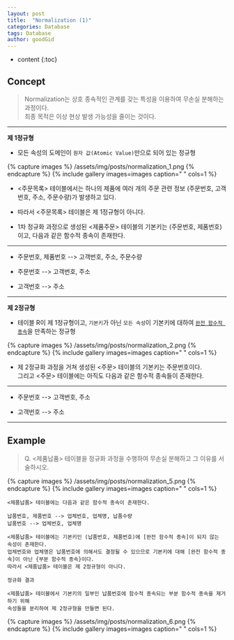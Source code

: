 ```yaml
---
layout: post
title:  "Normalization (1)"
categories: Database
tags: Database
author: goodGid
---
```


* content
{:toc}


## Concept

> Normalization는 상호 종속적인 관계를 갖는 특성을 이용하여 무손실 분해하는 과정이다. <br> 최종 목적은 이상 현상 발생 가능성을 줄이는 것이다.


---

**제 1정규형**

* 모든 속성의 도메인이 `원자 값(Atomic Value)`만으로 되어 있는 정규형

{% capture images %}
    /assets/img/posts/normalization_1.png
{% endcapture %}
{% include gallery images=images caption=" " cols=1 %}


* <주문목록> 테이블에서는 하나의 제품에 여러 개의 주문 관련 정보 (주문번호, 고객번호, 주소, 주문수량)가 발생하고 있다. 

* 따라서 <주문목록> 테이블은 제 1정규형이 아니다.

* 1차 정규화 과정으로 생성된 <제품주문> 테이블의 기본키는 (주문번호, 제품번호)이고, 다음과 같은 함수적 종속이 존재한다.

---

* 주문번호, 제품번호 --> 고객번호, 주소, 주문수량

* 주문번호 --> 고객번호, 주소

* 고객번호 --> 주소 


---

**제 2정규형**

* 테이블 R이 제 1정규형이고, `기본키`가 아닌 `모든 속성`이 기본키에 대하여 [`완전 함수적 종속`]({{site.url}}/DB-Func-Dependency/)을 만족하는 정규형

{% capture images %}
    /assets/img/posts/normalization_2.png
{% endcapture %}
{% include gallery images=images caption=" " cols=1 %}


* 제 2정규화 과정을 거쳐 생성된 <주문> 테이블의 기본키는 주문번호이다. <br> 그리고 <주문> 테이블에는 아직도 다음과 같은 함수적 종속들이 존재한다.


---

* 주문번호 --> 고객번호, 주소

* 고객번호 --> 주소 

---

## Example

> Q. <제품납품> 테이블을 정규화 과정을 수행하여 무손실 분해하고 그 이유를 서술하시오.

{% capture images %}
    /assets/img/posts/normalization_5.png
{% endcapture %}
{% include gallery images=images caption=" " cols=1 %}

```    
<제품납품> 테이블에는 다음과 같은 함수적 종속이 존재한다.

납품번호, 제품번호 --> 업체번호, 업체명, 납품수량
납품번호 --> 업체번호, 업체명

<제품납품> 테이블에는 기본키인 (납품번호, 제품번호)에 [완전 함수적 종속]이 되지 않는 속성이 존재한다.
업체번호와 업체명은 납품번호에 의해서도 결정될 수 있으므로 기본키에 대해 [완전 함수적 종속]이 아닌 {부분 함수적 종속}이다.
따라서 <제품납품> 테이블은 제 2정규형이 아니다.

정규화 결과

<제품납품> 테이블에서 기본키의 일부인 납품번호에 함수적 종속되는 부분 함수적 종속을 제거하기 위해
속성들을 분리하여 제 2정규형을 만들면 된다.
```    

{% capture images %}
    /assets/img/posts/normalization_6.png
{% endcapture %}
{% include gallery images=images caption=" " cols=1 %}
